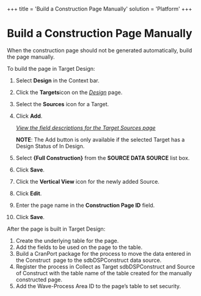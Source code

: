 +++
title = 'Build a Construction Page Manually'
solution = 'Platform'
+++

# Build a Construction Page Manually

When the construction page should not be generated automatically, build
the page manually.

To build the page in Target Design:

1.  Select **Design** in the Context bar.

2.  Click the **Targets**icon on the
    *[Design](../../../Migration/Design/Page_Desc/Design.htm)* page.

3.  Select the **Sources** icon for a Target.

4.  Click **Add**.
    
    *[View the field descriptions for the Target Sources
    page](../../../Migration/Design/Page_Desc/Target_Sources_H_Design.htm)*
    
    **NOTE**: The Add button is only available if the selected Target
    has a Design Status of In Design.

5.  Select **{Full Construction}** from the **SOURCE DATA SOURCE** list
    box.

6.  Click **Save**.

7.  Click the **Vertical View** icon for the newly added Source.

8.  Click **Edit**.

9.  Enter the page name in the **Construction Page ID** field.

10. Click **Save**.

After the page is built in Target Design:

1.  Create the underlying table for the page.
2.  Add the fields to be used on the page to the table.
3.  Build a CranPort package for the process to move the data entered in
    the Construct  page to the sdbDSPConstruct data source.
4.  Register the process in Collect as Target sdbDSPConstruct and Source
    of Construct with the table name of the table created for the
    manually constructed page.
5.  Add the Wave-Process Area ID to the page’s table to set security.
